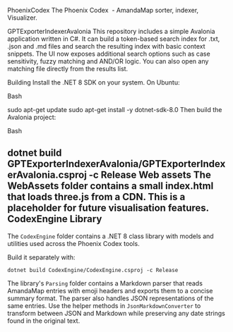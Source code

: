 PhoenixCodex
The Phoenix Codex  - AmandaMap sorter, indexer, Visualizer.

GPTExporterIndexerAvalonia
This repository includes a simple Avalonia application written in C#. It can
build a token-based search index for .txt, .json and .md files and search
the resulting index with basic context snippets. The UI now exposes additional
search options such as case sensitivity, fuzzy matching and AND/OR logic. You
can also open any matching file directly from the results list.

Building
Install the .NET 8 SDK on your system. On Ubuntu:

Bash

sudo apt-get update
sudo apt-get install -y dotnet-sdk-8.0
Then build the Avalonia project:

Bash

dotnet build GPTExporterIndexerAvalonia/GPTExporterIndexerAvalonia.csproj -c Release
Web assets
The WebAssets folder contains a small index.html that loads three.js from a CDN.
This is a placeholder for future visualisation features.
CodexEngine Library
-------------------
The `CodexEngine` folder contains a .NET 8 class library with models and utilities used across the Phoenix Codex tools.

Build it separately with:

```
dotnet build CodexEngine/CodexEngine.csproj -c Release
```

The library's `Parsing` folder contains a Markdown parser that reads AmandaMap entries with emoji headers and exports them to a concise summary format.
The parser also handles JSON representations of the same entries. Use the helper methods in `JsonMarkdownConverter` to transform between JSON and Markdown while preserving any date strings found in the original text.

